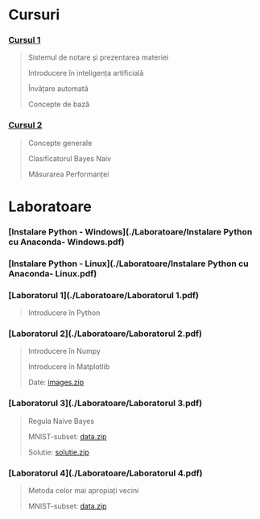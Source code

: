 

# Cursuri

### [Cursul 1](./Cursuri/Curs1.pptx)
 
  > Sistemul de notare și prezentarea materiei
  >
  > Introducere în inteligența artificială
  >
  > Învățare automată
  >
  > Concepte de bază

### [Cursul 2](./Cursuri/Curs2.pptx)
 
  > Concepte generale
  >
  > Clasificatorul Bayes Naiv
  >
  > Măsurarea Performanței
  
# Laboratoare
### [Instalare Python - Windows](./Laboratoare/Instalare Python cu Anaconda- Windows.pdf)
### [Instalare Python - Linux](./Laboratoare/Instalare Python cu Anaconda- Linux.pdf)
### [Laboratorul 1](./Laboratoare/Laboratorul 1.pdf)

 > Introducere în Python
 
### [Laboratorul 2](./Laboratoare/Laboratorul 2.pdf)

 > Introducere în Numpy
 >
 > Introducere în Matplotlib
 >
 > Date: [images.zip](./Data/Laboratorul_2/images.zip)
 
### [Laboratorul 3](./Laboratoare/Laboratorul 3.pdf)

 > Regula Naive Bayes
 > 
 > MNIST-subset: [data.zip](./Data/MNIST-subset/data.zip)
 >
 > Solutie: [solutie.zip](./solutii-lab/solutie_lab3.zip)
 
### [Laboratorul 4](./Laboratoare/Laboratorul 4.pdf)

 > Metoda celor mai apropiați vecini
 >  
 > MNIST-subset: [data.zip](./Data/MNIST-subset/data.zip)
 
